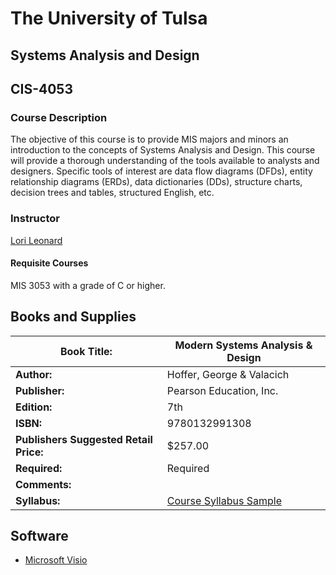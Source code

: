 # The University of Tulsa

## Systems Analysis and Design

## CIS-4053

### Course Description

The objective of this course is to provide MIS majors and minors an introduction to the concepts of Systems Analysis and Design. This course will provide a thorough understanding of the tools available to analysts and designers. Specific tools of interest are data flow diagrams (DFDs), entity relationship diagrams (ERDs), data dictionaries (DDs), structure charts, decision trees and tables, structured English, etc.

### Instructor

[Lori Leonard](https://faculty.utulsa.edu/~/lori-leonard)

#### Requisite Courses
MIS 3053 with a grade of C or higher.

## Books and Supplies

| **Book Title:**                        | Modern Systems Analysis & Design         |
| -------------------------------------- | ---------------------------------------- |
| **Author:**                            | Hoffer, George & Valacich                |
| **Publisher:**                         | Pearson Education, Inc.                  |
| **Edition:**                           | 7th                                      |
| **ISBN:**                              | 9780132991308                            |
| **Publishers Suggested Retail Price:** | $257.00                                  |
| **Required:**                          | Required                                 |
| **Comments:**                          |                                          |
| **Syllabus:**                          | [Course Syllabus Sample](http://mis.misutulsa.com/sources/courseInfo/syllabi/Leonard/MIS4053Syllabus.pdf) |

## Software

- [Microsoft Visio](https://github.com/utulsa/cis-resources)